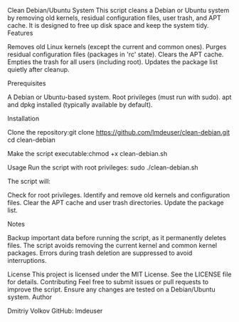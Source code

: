 Clean Debian/Ubuntu System
This script cleans a Debian or Ubuntu system by removing old kernels, residual configuration files, user trash, and APT cache. It is designed to free up disk space and keep the system tidy.
Features

Removes old Linux kernels (except the current and common ones).
Purges residual configuration files (packages in 'rc' state).
Clears the APT cache.
Empties the trash for all users (including root).
Updates the package list quietly after cleanup.

Prerequisites

A Debian or Ubuntu-based system.
Root privileges (must run with sudo).
apt and dpkg installed (typically available by default).

Installation

Clone the repository:git clone https://github.com/lmdeuser/clean-debian.git
cd clean-debian


Make the script executable:chmod +x clean-debian.sh



Usage
Run the script with root privileges:
sudo ./clean-debian.sh

The script will:

Check for root privileges.
Identify and remove old kernels and configuration files.
Clear the APT cache and user trash directories.
Update the package list.

Notes

Backup important data before running the script, as it permanently deletes files.
The script avoids removing the current kernel and common kernel packages.
Errors during trash deletion are suppressed to avoid interruptions.

License
This project is licensed under the MIT License. See the LICENSE file for details.
Contributing
Feel free to submit issues or pull requests to improve the script. Ensure any changes are tested on a Debian/Ubuntu system.
Author

Dmitriy Volkov
GitHub: lmdeuser
